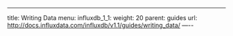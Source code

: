 ---
title: Writing Data
menu:
  influxdb_1_1:
    weight: 20
    parent: guides
    url: http://docs.influxdata.com/influxdb/v1.1/guides/writing_data/
—--
